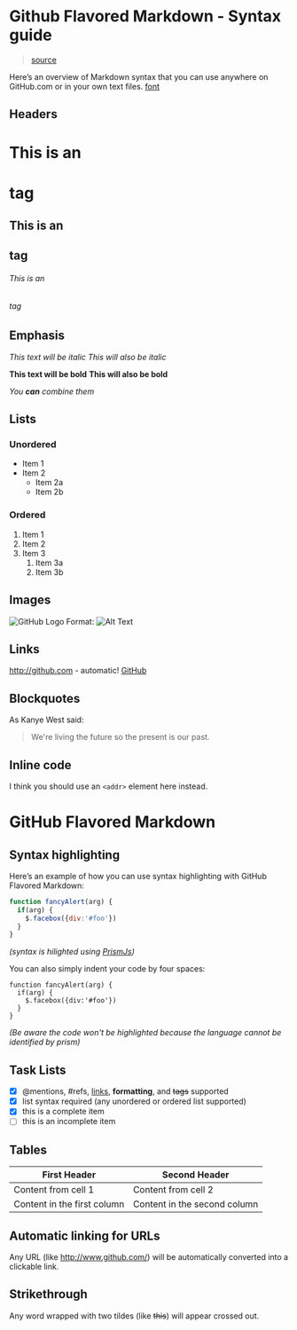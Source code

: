 # Github Flavored Markdown - Syntax guide
> [source](https://guides.github.com/features/mastering-markdown/)

Here’s an overview of Markdown syntax that you can use anywhere on GitHub.com or in your own text files.  [font](https://guides.github.com/features/mastering-markdown/)

## Headers

# This is an <h1> tag
## This is an <h2> tag
###### This is an <h6> tag

## Emphasis

*This text will be italic*
_This will also be italic_

**This text will be bold**
__This will also be bold__

_You **can** combine them_

## Lists

### Unordered
* Item 1
* Item 2
  * Item 2a
  * Item 2b

### Ordered
1. Item 1
1. Item 2
1. Item 3
   1. Item 3a
   1. Item 3b

## Images

![GitHub Logo](/images/logo.png)
Format: ![Alt Text](url)

## Links

http://github.com - automatic!
[GitHub](http://github.com)

## Blockquotes

As Kanye West said:
> We're living the future so
> the present is our past.

## Inline code

I think you should use an
`<addr>` element here instead.


# GitHub Flavored Markdown

## Syntax highlighting

Here’s an example of how you can use syntax highlighting with GitHub Flavored Markdown:

```javascript
function fancyAlert(arg) {
  if(arg) {
    $.facebox({div:'#foo'})
  }
}
```
*(syntax is hilighted using [PrismJs](https://prismjs.com/))*

You can also simply indent your code by four spaces:

    function fancyAlert(arg) {
      if(arg) {
        $.facebox({div:'#foo'})
      }
    }

*(Be aware the code won't be highlighted because the language cannot be identified by prism)*

## Task Lists

- [x] @mentions, #refs, [links](), **formatting**, and <del>tags</del> supported
- [x] list syntax required (any unordered or ordered list supported)
- [x] this is a complete item
- [ ] this is an incomplete item

## Tables

First Header                | Second Header
----------------------------| ----------------------------
Content from cell 1         | Content from cell 2
Content in the first column | Content in the second column

## Automatic linking for URLs
Any URL (like http://www.github.com/) will be automatically converted into a clickable link.

## Strikethrough
Any word wrapped with two tildes (like ~~this~~) will appear crossed out.
